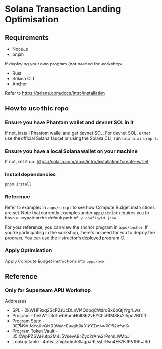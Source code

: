 # Solana Transaction Landing Optimisation

## Requirements

- NodeJs
- pnpm

If deploying your own program (not needed for workshop)
- Rust
- Solana CLI
- Anchor

Refer to https://solana.com/docs/intro/installation

## How to use this repo


### Ensure you have Phantom wallet and devnet SOL in it

If not, install Phantom wallet and get devnet SOL.
For devnet SOL, either use the official Solana faucet or using the Solana CLI, run `solana airdrop 5`.

### Ensure you have a local Solana wallet on your machine

If not, set it up: https://solana.com/docs/intro/installation#create-wallet

### Install dependencies

```bash
pnpm install
```

### Reference
Refer to examples in `apps/script` to see how Compute Budget instructions are set. Note that currently examples under `apps/script` requires you to have a keypair at the default path of `~/.config/id.json`

For your reference, you can view the anchor program in `apps/anchor`. If you're participating in the workshop, there's no need for you to deploy the program. You can use the instructor's deployed program ID.

### Apply Optimisation

Apply Compute Budget instructions into `apps/web`


## Reference

### Only for Superteam APU Workshop

Addresses
- SPL - 2kWHF9xq2ScP2aUcDLnVMQdoqCWdroBx6oGtjYrgrLwz
- Program - heSW1T3o1uybBomHbB862vEYChcRtM8842ihpc2BDT1
- Program State - 3E7N9XJoYqHvGNB3WmcEwgib9a31kXZmbwPCfi2nfnnG
- Program Token Vault - J5iXWpPZSWHutp2M4J5VsevA8nZyc2rAnv2rPsmLWMpJ
- Lookup table - 4nfwLzfogkq5uhStJgpJRLsyLr9sn4EK7FJPVt9hvJRd
